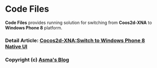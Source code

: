 # Code Files
**Code Files** provides running solution for switching from **Coos2d-XNA** to **Windows Phone 8** platform.

### Detail Article: [Cocos2d-XNA:Switch to Windows Phone 8 Native UI](https://bit.ly/2T9uJLE)

### Copyright (c) [Asma's Blog](https://www.asmak9.com/)
